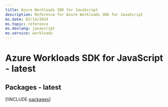 ```yaml
---
title: Azure Workloads SDK for JavaScript
description: Reference for Azure Workloads SDK for JavaScript
ms.date: 02/14/2024
ms.topic: reference
ms.devlang: javascript
ms.service: workloads
---
```

# Azure Workloads SDK for JavaScript - latest
## Packages - latest
[!INCLUDE [packages](workloads-index.md)]